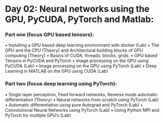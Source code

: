 # Day 02: Neural networks using the GPU, PyCUDA, PyTorch and Matlab:

### Part one (focus GPU based tensors):
• Installing a GPU based deep learning environment with docker (Lab)
• The GPU and the CPU (Theory) and Architectural building blocks of GPU computing (Theory)
• Basics of CUDA, threads, blocks, grids.
• GPU based Tensors in PyCUDA and PyTorch
• Image processing on the GPU using PyCUDA (Lab)
• Image processing on the GPU using PyTorch (Lab)
• Deep Learning in MATLAB on the GPU using CUDA (Lab)


### Part two (focus deep learning using PyTorch):
• Single layer perceptron, Feed forward networks, Reverse mode automatic differentiation (Theory)
• Neural networks from scratch using PyTorch (Lab)
• Automatic differentiation using pure Autograd and PyTorch (Lab)
• Convolutional Neural Networks using PyTorch (Lab)
• Using Python MPI and PyTorch for multiple GPU’s (Lab)